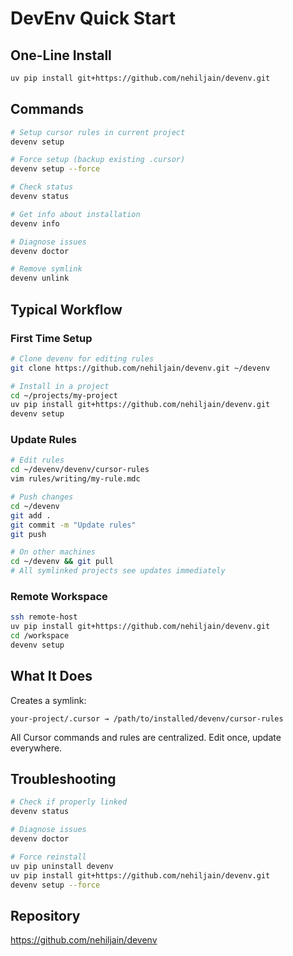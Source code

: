 # DevEnv Quick Start

## One-Line Install

```bash
uv pip install git+https://github.com/nehiljain/devenv.git
```

## Commands

```bash
# Setup cursor rules in current project
devenv setup

# Force setup (backup existing .cursor)
devenv setup --force

# Check status
devenv status

# Get info about installation
devenv info

# Diagnose issues
devenv doctor

# Remove symlink
devenv unlink
```

## Typical Workflow

### First Time Setup
```bash
# Clone devenv for editing rules
git clone https://github.com/nehiljain/devenv.git ~/devenv

# Install in a project
cd ~/projects/my-project
uv pip install git+https://github.com/nehiljain/devenv.git
devenv setup
```

### Update Rules
```bash
# Edit rules
cd ~/devenv/devenv/cursor-rules
vim rules/writing/my-rule.mdc

# Push changes
cd ~/devenv
git add .
git commit -m "Update rules"
git push

# On other machines
cd ~/devenv && git pull
# All symlinked projects see updates immediately
```

### Remote Workspace
```bash
ssh remote-host
uv pip install git+https://github.com/nehiljain/devenv.git
cd /workspace
devenv setup
```

## What It Does

Creates a symlink:
```
your-project/.cursor → /path/to/installed/devenv/cursor-rules
```

All Cursor commands and rules are centralized. Edit once, update everywhere.

## Troubleshooting

```bash
# Check if properly linked
devenv status

# Diagnose issues
devenv doctor

# Force reinstall
uv pip uninstall devenv
uv pip install git+https://github.com/nehiljain/devenv.git
devenv setup --force
```

## Repository

https://github.com/nehiljain/devenv

